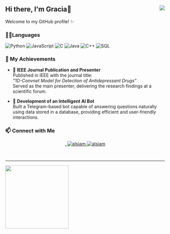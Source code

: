 ## Hi there, I'm Gracia👋 <img src="https://komarev.com/ghpvc/?username=grpasfica" align="right" />

Welcome to my GitHub profile! ✨

### 🧑‍💻Languages

![Python](https://img.shields.io/badge/-Python-000?&logo=Python)
![JavaScript](https://img.shields.io/badge/-JavaScript-000?&logo=JavaScript)
![C](https://img.shields.io/badge/-C-000?&logo=C)
![Java](https://img.shields.io/badge/-Java-000?&logo=Java&logoColor=007396)
![C++](https://img.shields.io/badge/-C++-000?&logo=c%2b%2b&logoColor=00599C)
![SQL](https://img.shields.io/badge/-SQL-000?&logo=MySQL)

### 🎉 My Achievements

- 📜 **IEEE Journal Publication and Presenter**  
  Published in IEEE with the journal title:  
  *"1D-Convnet Model for Detection of Antidepressant Drugs"*  
  Served as the main presenter, delivering the research findings at a scientific forum.

- 🤖 **Development of an Intelligent AI Bot**  
  Built a Telegram-based bot capable of answering questions naturally using data stored in a database, providing efficient and user-friendly interactions.

<!--![GitHub Stats](https://github-readme-stats.vercel.app/api?username=grpasfica&show_icons=true&count_private=true&hide=prs&theme=dark)-->

### 📫 Connect with Me

<p align="center">
 <a href="https://medium.com/@igraciasriska1262" target="blank">
  <img src="https://img.shields.io/badge/Medium-000000?style=for-the-badge&logo=medium&logoColor=white" alt="" />
 </a>
 <a href="https://linkedin.com/in/gracia-rizka-pasfica-a22247220" target="blank">
  <img src="https://img.shields.io/badge/LinkedIn-0077B5?style=for-the-badge&logo=linkedin&logoColor=white" alt=""/>
 </a>
 <a href="https://instagram.com/graciarp_" target="blank">
  <img src="https://img.shields.io/badge/Instagram-fe4164?style=for-the-badge&logo=instagram&logoColor=white" alt="alsiam" />
 </a> 
 <a href="https://independent.academia.edu/Pasfica" target="blank">
  <img src="https://img.shields.io/badge/Academia-FFFFFF?&style=for-the-badge&logo=academia&logoColor=black" alt="alsiam"  />
  </a> 
</p>
<br />

---
<a href="https://github.com/anuraghazra/github-readme-stats">
  <img height=200 align="center" src="https://github-readme-stats.vercel.app/api?username=grpasfica" />
</a>
